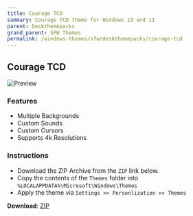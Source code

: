 ```yaml
---
title: Courage TCD
summary: Courage TCD theme for Windows 10 and 11
parent: Deskthemepacks
grand_parent: SFW Themes
permalink: /windows-themes/sfw/deskthemepacks/courage-tcd
---
```


## Courage TCD

![Preview][Preview]

### Features

- Multiple Backgrounds
- Custom Sounds
- Custom Cursors
- Supports 4k Resolutions

### Instructions

- Download the ZIP Archive from the `ZIP` link below.
- Copy the contents of the `Themes` folder into `%LOCALAPPDATA%\Microsoft\Windows\Themes`
- Apply the theme via `Settings >> Personlization >> Themes`

**Download**: [ZIP][ZIP]

<!-- ////////////////////////////////////////////////////////////////////////////////////////////////////////////////////// -->

[Preview]: https://gitlab.com/the-back-room/deskthemepacks/sfw/courage-tcd/-/raw/main/Extras/Preview.bmp

<!-- ////////////////////////////////////////////////////////////////////////////////////////////////////////////////////// -->

[ZIP]: https://gitlab.com/the-back-room/deskthemepacks/sfw/courage-tcd/-/archive/main/courage-tcd-main.zip

<!-- ////////////////////////////////////////////////////////////////////////////////////////////////////////////////////// -->

